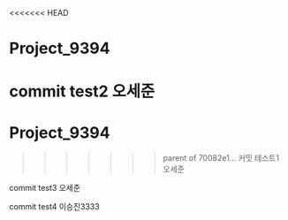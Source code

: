 <<<<<<< HEAD
# Project_9394
commit test2 오세준
=======
# Project_9394
>>>>>>> parent of 70082e1... 커밋 테스트1 오세준

commit test3 오세준

commit test4 이승진3333